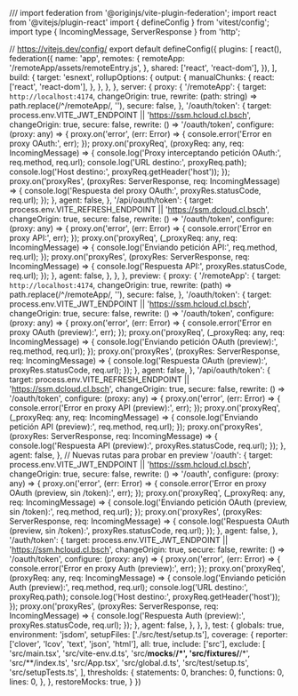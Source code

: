 /// <reference types="vitest" />
import federation from '@originjs/vite-plugin-federation';
import react from '@vitejs/plugin-react'
import { defineConfig } from 'vitest/config';
import type { IncomingMessage, ServerResponse } from 'http';

// https://vitejs.dev/config/
export default defineConfig({
  plugins: [
    react(),
    federation({
      name: 'app',
      remotes: {
        remoteApp: '/remoteApp/assets/remoteEntry.js',
      },
      shared: ['react', 'react-dom'],
    }),
  ],
  build: {
    target: 'esnext',
    rollupOptions: {
      output: {
        manualChunks: {
          react: ['react', 'react-dom'],
        },
      },
    },
  },
  server: {
    proxy: {
      '/remoteApp': {
        target: `http://localhost:4174`,
        changeOrigin: true,
        rewrite: (path: string) => path.replace(/^\/remoteApp/, ''),
        secure: false,
      },
      '/oauth/token': {
        target: process.env.VITE_JWT_ENDPOINT || 'https://ssm.hcloud.cl.bsch',
        changeOrigin: true,
        secure: false, 
        rewrite: () => '/oauth/token', 
        configure: (proxy: any) => {
          proxy.on('error', (err: Error) => {
            console.error('Error en proxy OAuth:', err);
          });
          proxy.on('proxyReq', (proxyReq: any, req: IncomingMessage) => {
            console.log('Proxy interceptando petición OAuth:', req.method, req.url);
            console.log('URL destino:', proxyReq.path);
            console.log('Host destino:', proxyReq.getHeader('host'));
          });
          proxy.on('proxyRes', (proxyRes: ServerResponse, req: IncomingMessage) => {
            console.log('Respuesta del proxy OAuth:', proxyRes.statusCode, req.url);
          });
        },
        agent: false,
      },
      '/api/oauth/token': {
        target: process.env.VITE_REFRESH_ENDPOINT || 'https://ssm.dcloud.cl.bsch',
        changeOrigin: true,
        secure: false, 
        rewrite: () => '/oauth/token', 
        configure: (proxy: any) => {
          proxy.on('error', (err: Error) => {
            console.error('Error en proxy API:', err);
          });
          proxy.on('proxyReq', (_proxyReq: any, req: IncomingMessage) => {
            console.log('Enviando petición API:', req.method, req.url);
          });
          proxy.on('proxyRes', (proxyRes: ServerResponse, req: IncomingMessage) => {
            console.log('Respuesta API:', proxyRes.statusCode, req.url);
          });
        },
        agent: false, 
      },
    },
  },
  preview: {
    proxy: {
      '/remoteApp': {
        target: `http://localhost:4174`,
        changeOrigin: true,
         rewrite: (path) => path.replace(/^\/remoteApp/, ''),
        secure: false,
      },
      '/oauth/token': {
        target: process.env.VITE_JWT_ENDPOINT || 'https://ssm.hcloud.cl.bsch',
        changeOrigin: true,
        secure: false,
        rewrite: () => '/oauth/token',
        configure: (proxy: any) => {
          proxy.on('error', (err: Error) => {
            console.error('Error en proxy OAuth (preview):', err);
          });
          proxy.on('proxyReq', (_proxyReq: any, req: IncomingMessage) => {
            console.log('Enviando petición OAuth (preview):', req.method, req.url);
          });
          proxy.on('proxyRes', (proxyRes: ServerResponse, req: IncomingMessage) => {
            console.log('Respuesta OAuth (preview):', proxyRes.statusCode, req.url);
          });
        },
        agent: false,
      },
      '/api/oauth/token': {
        target: process.env.VITE_REFRESH_ENDPOINT || 'https://ssm.dcloud.cl.bsch',
        changeOrigin: true,
        secure: false,
        rewrite: () => '/oauth/token',
        configure: (proxy: any) => {
          proxy.on('error', (err: Error) => {
            console.error('Error en proxy API (preview):', err);
          });
          proxy.on('proxyReq', (_proxyReq: any, req: IncomingMessage) => {
            console.log('Enviando petición API (preview):', req.method, req.url);
          });
          proxy.on('proxyRes', (proxyRes: ServerResponse, req: IncomingMessage) => {
            console.log('Respuesta API (preview):', proxyRes.statusCode, req.url);
          });
        },
        agent: false,
      },
      // Nuevas rutas para probar en preview
      '/oauth': {
        target: process.env.VITE_JWT_ENDPOINT || 'https://ssm.hcloud.cl.bsch',
        changeOrigin: true,
        secure: false,
        rewrite: () => '/oauth',
        configure: (proxy: any) => {
          proxy.on('error', (err: Error) => {
            console.error('Error en proxy OAuth (preview, sin /token):', err);
          });
          proxy.on('proxyReq', (_proxyReq: any, req: IncomingMessage) => {
            console.log('Enviando petición OAuth (preview, sin /token):', req.method, req.url);
          });
          proxy.on('proxyRes', (proxyRes: ServerResponse, req: IncomingMessage) => {
            console.log('Respuesta OAuth (preview, sin /token):', proxyRes.statusCode, req.url);
          });
        },
        agent: false,
      },
      '/auth/token': {
        target: process.env.VITE_JWT_ENDPOINT || 'https://ssm.hcloud.cl.bsch',
        changeOrigin: true,
        secure: false,
        rewrite: () => '/oauth/token',
        configure: (proxy: any) => {
          proxy.on('error', (err: Error) => {
            console.error('Error en proxy Auth (preview):', err);
          });
          proxy.on('proxyReq', (proxyReq: any, req: IncomingMessage) => {
            console.log('Enviando petición Auth (preview):', req.method, req.url);
            console.log('URL destino:', proxyReq.path);
            console.log('Host destino:', proxyReq.getHeader('host'));
          });
          proxy.on('proxyRes', (proxyRes: ServerResponse, req: IncomingMessage) => {
            console.log('Respuesta Auth (preview):', proxyRes.statusCode, req.url);
          });
        },
        agent: false,
      },
    },
  },
  test: {
    globals: true,
    environment: 'jsdom',
    setupFiles: ['./src/test/setup.ts'],
    coverage: {
      reporter: ['clover', 'lcov', 'text', 'json', 'html'],
      all: true,
      include: ['src'],
      exclude: [
        'src/main.tsx',
        'src/vite-env.d.ts',
        'src/__mocks__/**/*',
        'src/__fixtures__/**/*',
        'src/**/index.ts',
        'src/App.tsx',
        'src/global.d.ts',
        'src/test/setup.ts',
        'src/setupTests.ts',
      ],
      thresholds: {
        statements: 0,
        branches: 0,
        functions: 0,
        lines: 0,
      },
    },
    restoreMocks: true,
  }
})

